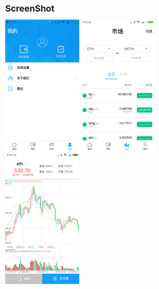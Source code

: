 ScreenShot
==========

<img src="img/ethWallet1.png" width="240"> <img src="img/ethWallet2.png" width="240"> <img src="img/ethWallet3.png" width="240">






